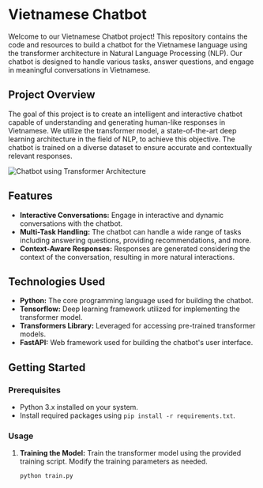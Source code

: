 # Vietnamese Chatbot

Welcome to our Vietnamese Chatbot project! This repository contains the code and resources to build a chatbot for the Vietnamese language using the transformer architecture in Natural Language Processing (NLP). Our chatbot is designed to handle various tasks, answer questions, and engage in meaningful conversations in Vietnamese.

## Project Overview

The goal of this project is to create an intelligent and interactive chatbot capable of understanding and generating human-like responses in Vietnamese. We utilize the transformer model, a state-of-the-art deep learning architecture in the field of NLP, to achieve this objective. The chatbot is trained on a diverse dataset to ensure accurate and contextually relevant responses.

![Chatbot using Transformer Architecture](https://github.com/blak-tran/AI-Chatbot-Synthesis/blob/da19064f92e8aa2da7d6dfacc4bf236ac38a18fb/assets/transformer_architect.png)


## Features

- **Interactive Conversations:** Engage in interactive and dynamic conversations with the chatbot.
- **Multi-Task Handling:** The chatbot can handle a wide range of tasks including answering questions, providing recommendations, and more.
- **Context-Aware Responses:** Responses are generated considering the context of the conversation, resulting in more natural interactions.

## Technologies Used

- **Python:** The core programming language used for building the chatbot.
- **Tensorflow:** Deep learning framework utilized for implementing the transformer model.
- **Transformers Library:** Leveraged for accessing pre-trained transformer models.
- **FastAPI:** Web framework used for building the chatbot's user interface.

## Getting Started

### Prerequisites

- Python 3.x installed on your system.
- Install required packages using `pip install -r requirements.txt`.

### Usage

1. **Training the Model:** Train the transformer model using the provided training script. Modify the training parameters as needed.
   ```bash
   python train.py
